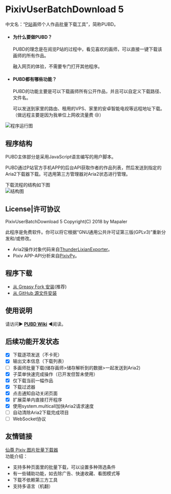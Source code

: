 # PixivUserBatchDownload 5
中文名：“[P站](http://www.pixiv.net/member.php?id=3896348)画师个人作品批量下载工具”，简称PUBD。

* #### 为什么要做PUBD？
  PUBD的理念是在阅览P站的过程中，看见喜欢的画师，可以直接一键下载该画师的所有作品。

  融入网页的体验，不需要专门打开其他程序。
  
* #### PUBD都有哪些功能？
  PUBD的功能主要是可以下载画师所有公开作品，并且可以自定义下载路径、文件名。
  
  可以发送到家里的路由、租用的VPS、家里的安卓智能电视等远程地址下载。（做远程主要是因为我单位上网收流量费 :cry:）

![程序运行图](https://raw.githubusercontent.com/wiki/Mapaler/PixivUserBatchDownload/images/preview.png)

## 程序结构
PUBD主体部分是采用JavaScript语言编写的用户脚本。

PUBD通过P站官方手机APP的后台API获取作者的作品列表，然后发送到指定的Aria2下载器下载。可选用第三方管理器对Aria2状态进行管理。

下载流程的结构如下图<br>
![结构图](https://raw.githubusercontent.com/wiki/Mapaler/PixivUserBatchDownload/images/structure.jpg)

## License|许可协议
PixivUserBatchDownload 5 Copyright(C) 2018 by Mapaler

此程序是免费软件。你可以将它根据“GNU通用公共许可证第三版(GPLv3)”重新分发和/或修改。

* Aria2操作对象代码来自[ThunderLixianExporter](https://github.com/binux/ThunderLixianExporter)。
* Pixiv APP-API分析来自[PixivPy](https://github.com/upbit/pixivpy)。

## 程序下载
* [从 Greasy Fork 安装](https://greasyfork.org/zh-CN/scripts/17879)(推荐)
* [从 GitHub 源文件安装](https://github.com/Mapaler/PixivUserBatchDownload/raw/master/PixivUserBatchDownload.user.js)

## 使用说明
请访问▶ **[PUBD Wiki](https://github.com/Mapaler/PixivUserBatchDownload/wiki)** ◀阅读。

## 后续功能开发状态
- [x] 下载逐项发送（不卡死）
- [x] 输出文本信息（下载列表）
- [ ] 多画师批量下载(储存画师>储存解析到的数据>一起发送到Aria2)
- [x] 子菜单快速完成操作（已开发但暂未使用）
- [x] 仅下载当前一幅作品
- [x] 下载过滤器
- [x] 点击通知自动关闭页面
- [x] 扩展菜单内直接打开程序
- [x] 使用system.multicall加快Aria2请求速度
- [ ] 自动清除Aria2下载完成项目
- [ ] WebSocket协议

## 友情链接
[仙尊 Pixiv 图片批量下载器](https://github.com/xuejianxianzun/XZPixivDownloader)  
功能介绍：  
* 支持多种页面里的批量下载，可以设置多种筛选条件
* 有一些辅助功能，如去除广告、快速收藏、看图模式等
* 下载不依赖第三方工具
* 支持多语言（机翻）